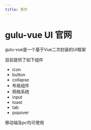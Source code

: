 ```yaml
---
title: 首页
---
```


# gulu-vue UI 官网

gulu-vue是一个基于Vue二次封装的UI框架

目前提供了如下组件

+ icon
+ button
+ collapse
+ 布局组件
+ 网格系统
+ input
+ toast
+ tab
+ popover

移动端及pc均可使用
